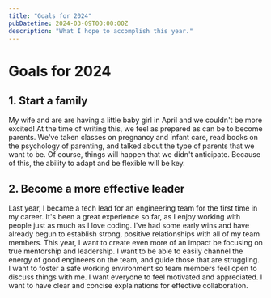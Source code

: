```yaml
---
title: "Goals for 2024"
pubDatetime: 2024-03-09T00:00:00Z
description: "What I hope to accomplish this year."
---
```


# Goals for 2024

## 1. Start a family

My wife and are are having a little baby girl in April and we couldn't be more excited!  At the time of writing this, we feel as prepared as can be to become parents.  We've taken classes on pregnancy and infant care, read books on the psychology of parenting, and talked about the type of parents that we want to be.  Of course, things will happen that we didn't anticipate.  Because of this, the ability to adapt and be flexible will be key.

## 2. Become a more effective leader

Last year, I became a tech lead for an engineering team for the first time in my career.  It's been a great experience so far, as I enjoy working with people just as much as I love coding.  I've had some early wins and have already begun to establish strong, positive relationships with all of my team members.  This year, I want to create even more of an impact be focusing on true mentorship and leadership.  I want to be able to easily channel the energy of good engineers on the team, and guide those that are struggling.  I want to foster a safe working environment so team members feel open to discuss things with me.  I want everyone to feel motivated and appreciated.  I want to have clear and concise explainations for effective collaboration.